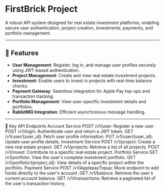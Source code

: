 # FirstBrick Project

A robust API system designed for real estate investment platforms, enabling secure user authentication, project creation, investments, payments, and portfolio management.

---

## 🚀 Features
- **User Management**: Register, log in, and manage user profiles securely using JWT-based authentication.
- **Project Management**: Create and view real estate investment projects.
- **Investment**: Enable users to invest in projects with real-time balance checks.
- **Payment Gateway**: Seamless integration for Apple Pay top-ups and transaction tracking.
- **Portfolio Management**: View user-specific investment details and portfolios.
- **RabbitMQ Integration**: Efficient asynchronous message handling.

---

📜 Key API Endpoints
Account Service
POST /v1/user: Register a new user.
POST /v1/login: Authenticate user and return a JWT token.
GET /v1/user/{user_id}: Fetch user profile information.
PUT /v1/user/{user_id}: Update user profile details.
Investment Service
POST /v1/project: Create a new real estate project.
GET /v1/projects: Retrieve a list of all projects.
POST /v1/invest: Contribute to a specific real estate project.
Portfolio Service
GET /v1/portfolio: View the user's complete investment portfolio.
GET /v1/portfolio/{project_id}: View details of a specific project within the portfolio.
Payment Service
POST /v1/ApplepayTopup: Mock endpoint to add funds directly to the user's account.
GET /v1/balance: Retrieve the user's current account balance.
GET /v1/transactions: Retrieve a paginated list of the user's transaction history.
